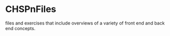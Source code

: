 # CHSPnFiles
files and exercises that include overviews of a variety of front end and back end concepts.
